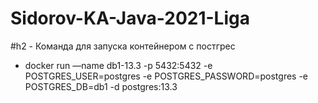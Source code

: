 # Sidorov-KA-Java-2021-Liga
#h2 - Команда для запуска контейнером с постгрес
- docker run —name db1-13.3 -p 5432:5432 -e POSTGRES_USER=postgres -e POSTGRES_PASSWORD=postgres -e POSTGRES_DB=db1 -d
postgres:13.3

